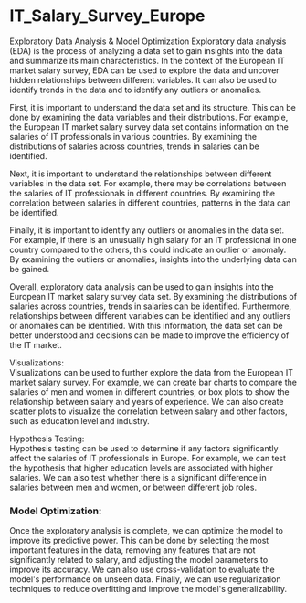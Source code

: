 # IT_Salary_Survey_Europe
Exploratory Data Analysis &amp; Model Optimization
Exploratory data analysis (EDA) is the process of analyzing a data set to gain insights into the data and summarize its main characteristics. In the context of the European IT market salary survey, EDA can be used to explore the data and uncover hidden relationships between different variables. It can also be used to identify trends in the data and to identify any outliers or anomalies. <br>

First, it is important to understand the data set and its structure. This can be done by examining the data variables and their distributions. For example, the European IT market salary survey data set contains information on the salaries of IT professionals in various countries. By examining the distributions of salaries across countries, trends in salaries can be identified.<br>

Next, it is important to understand the relationships between different variables in the data set. For example, there may be correlations between the salaries of IT professionals in different countries. By examining the correlation between salaries in different countries, patterns in the data can be identified.<br>

Finally, it is important to identify any outliers or anomalies in the data set. For example, if there is an unusually high salary for an IT professional in one country compared to the others, this could indicate an outlier or anomaly. By examining the outliers or anomalies, insights into the underlying data can be gained.<br>

Overall, exploratory data analysis can be used to gain insights into the European IT market salary survey data set. By examining the distributions of salaries across countries, trends in salaries can be identified. Furthermore, relationships between different variables can be identified and any outliers or anomalies can be identified. With this information, the data set can be better understood and decisions can be made to improve the efficiency of the IT market. <br>

Visualizations:<br>
Visualizations can be used to further explore the data from the European IT market salary survey. For example, we can create bar charts to compare the salaries of men and women in different countries, or box plots to show the relationship between salary and years of experience. We can also create scatter plots to visualize the correlation between salary and other factors, such as education level and industry.<br>

Hypothesis Testing:<br>
Hypothesis testing can be used to determine if any factors significantly affect the salaries of IT professionals in Europe. For example, we can test the hypothesis that higher education levels are associated with higher salaries. We can also test whether there is a significant difference in salaries between men and women, or between different job roles.<br>


### Model Optimization:<br>

Once the exploratory analysis is complete, we can optimize the model to improve its predictive power. This can be done by selecting the most important features in the data, removing any features that are not significantly related to salary, and adjusting the model parameters to improve its accuracy. We can also use cross-validation to evaluate the model's performance on unseen data. Finally, we can use regularization techniques to reduce overfitting and improve the model's generalizability.<br>
